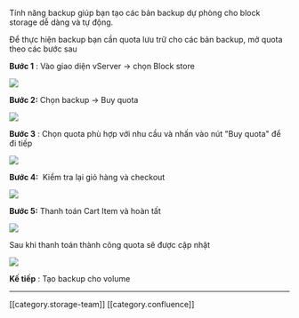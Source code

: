 Tính năng backup giúp bạn tạo các bản backup dự phòng cho block storage dễ dàng và tự động. 

Để thực hiện backup bạn cần quota lưu trữ cho các bản backup, mở quota theo các bước sau 

 **Bước 1** : Vào giao diện vServer → chọn Block store 

![](images/storage/image2020-4-16_12-48-57.png)

 **Bước 2:**  Chọn backup → Buy quota 

![](images/storage/image2020-4-16_12-43-24.png)

 **Bước 3** : Chọn quota phù hợp với nhu cầu và nhấn vào nút "Buy quota" để đi tiếp

![](images/storage/image2020-4-16_11-44-37.png)

 **Bước 4:**  Kiểm tra lại giỏ hàng và checkout

![](images/storage/image2020-4-16_13-0-59.png)

 **Bước 5:**  Thanh toán Cart Item và hoàn tất 

![](images/storage/image2020-4-16_13-1-52.png)

Sau khi thanh toán thành công quota sẽ được cập nhật 

![](images/storage/image2020-4-16_13-2-36.png)



 **Kế tiếp** : Tạo backup cho volume 





*****

[[category.storage-team]] 
[[category.confluence]] 
